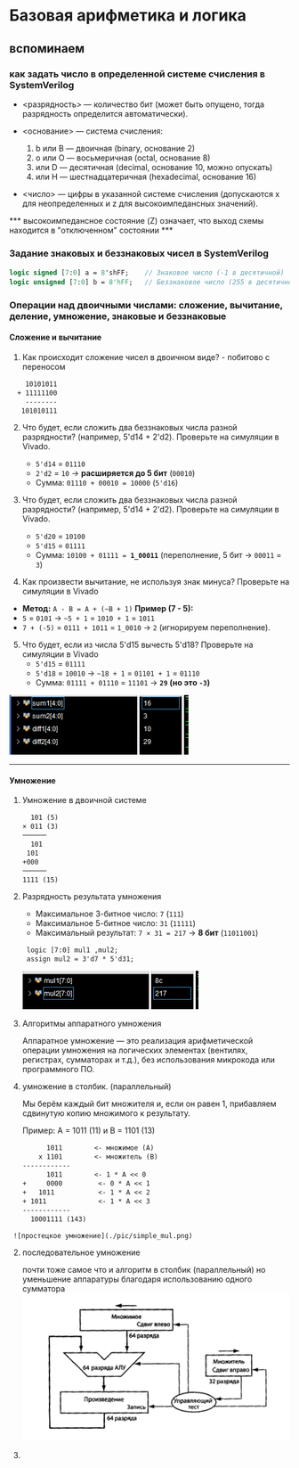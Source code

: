 # Базовая арифметика и логика


##  вспоминаем

### как задать число в определенной системе счисления в SystemVerilog

* <разрядность> — количество бит (может быть опущено, тогда разрядность определится автоматически).

* <основание> — система счисления:
  1. b или B — двоичная (binary, основание 2)
  2.  o или O — восьмеричная (octal, основание 8)
  3.   или D — десятичная (decimal, основание 10, можно опускать)
  4.    или H — шестнадцатеричная (hexadecimal, основание 16)

* <число> — цифры в указанной системе счисления (допускаются x для неопределенных и z для высокоимпедансных значений).


***  высокоимпедансное состояние (Z) означает, что выход схемы находится в "отключенном" состоянии  ***

###  Задание знаковых и беззнаковых чисел в SystemVerilog

```sv
logic signed [7:0] a = 8'shFF;    // Знаковое число (-1 в десятичной)
logic unsigned [7:0] b = 8'hFF;   // Беззнаковое число (255 в десятичной)

```

### Операции над двоичными числами: сложение, вычитание, деление, умножение, знаковые и беззнаковые

#### Сложение и вычитание

1. Как происходит сложение чисел в двоичном виде? - побитово с переносом
  ```
      10101011
    + 11111100
      --------
     101010111
  ```

2. Что будет, если сложить два беззнаковых числа разной разрядности? (например, 5'd14 + 2'd2). Проверьте на симуляции в Vivado.

    - `5'd14` = `01110`
    - `2'd2` = `10` → **расширяется до 5 бит** (`00010`)
    - Сумма: `01110 + 00010 = 10000` (`5'd16`)

3. Что будет, если сложить два беззнаковых числа разной разрядности? (например, 5'd14 + 2'd2). Проверьте на симуляции в Vivado.

   - `5'd20` = `10100`
   - `5'd15` = `01111`
   - Сумма: `10100 + 01111 = `**`1_00011`** (переполнение, 5 бит → `00011` = `3`)

4. Как произвести вычитание, не используя знак минуса? Проверьте на симуляции в Vivado

  - **Метод:** `A - B = A + (~B + 1)`
  **Пример (7 - 5):**
  - `5` = `0101` → `~5 + 1` = `1010 + 1` = `1011`
  - `7 + (-5)` = `0111 + 1011` = `1_0010` → `2` (игнорируем переполнение).

5. Что будет, если из числа 5'd15 вычесть 5'd18? Проверьте на симуляции в Vivado
    - `5'd15` = `01111`
    - `5'd18` = `10010` → `~18 + 1` = `01101 + 1` = `01110`
    - Сумма: `01111 + 01110` = `11101` → **`29` (но это `-3`)**

  ![Описание изображения](./pic/num1.png)

---
#### Умножение
1. Умножение в двоичной системе
    ```
      101 (5)
    × 011 (3)
    ──────
      101
     101
   +000
    ──────
    1111 (15)
    ```

2. Разрядность результата умножения

    - Максимальное 3-битное число: `7` (`111`)
    - Максимальное 5-битное число: `31` (`11111`)
    - Максимальный результат: `7 × 31 = 217` → **8 бит** (`11011001`)
     ```
      logic [7:0] mul1 ,mul2;
      assign mul2 = 3'd7 * 5'd31;

     ```
     ![результат](./pic/mul.png)
3.  Алгоритмы аппаратного умножения

    Аппаратное умножение — это реализация арифметической операции умножения на логических элементах (вентилях, регистрах, сумматорах и т.д.), без использования микрокода или программного ПО.

   1. умножение в столбик. (параллельный)

      Мы берём каждый бит множителя и, если он равен 1, прибавляем сдвинутую копию множимого к результату.

        Пример: A = 1011 (11) и B = 1101 (13)
        ```
              1011        <- множимое (A)
            x 1101        <- множитель (B)
        ------------
              1011        <- 1 * A << 0
        +     0000         <- 0 * A << 1
        +   1011           <- 1 * A << 2
        + 1011             <- 1 * A << 3
        ------------
          10001111 (143)

        ```

     ![простецкое умножение](./pic/simple_mul.png)
  2. последовательное умножение

      почти тоже самое что и алгоритм в столбик (параллельный) но уменьшение аппаратуры благодаря использованию одного сумматора
      ![последовательное умножение](./pic/sequence_mull.png)
  3.


